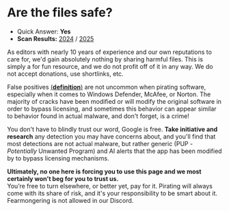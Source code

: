 # **Are the files safe?**
- Quick Answer: **Yes**  
- **Scan Results:** [2024](<https://streamable.com/o40hbn>) / [2025](<https://streamable.com/3j5mtd>)

As editors with nearly 10 years of experience and our own reputations to care for, we'd gain absolutely nothing by sharing harmful files. This is simply a for fun resource, and we do not profit off of it in any way. We do not accept donations, use shortlinks, etc.

False positives [(**definition**)](https://encyclopedia.kaspersky.com/glossary/false-positive/) are not uncommon when pirating software, especially when it comes to Windows Defender, McAfee, or Norton. The majority of cracks have been modified or will modify the original software in order to bypass licensing, and sometimes this behavior can appear similar to behavior found in actual malware, and don't forget, is a crime!

You don't have to blindly trust our word, Google is free. **__Take initiative and research__** any detection you may have concerns about, and you'll find that most detections are not actual malware, but rather generic (PUP - *Potentially* Unwanted Program) and AI alerts that the app has been modified by to bypass licensing mechanisms.

**Ultimately, no one here is forcing you to use this page and we most certainly won’t beg for you to trust us.**  
You’re free to turn elsewhere, or better yet, pay for it. Pirating will always come with its share of risk, and it's your responsibility to be smart about it. Fearmongering is not allowed in our Discord.
